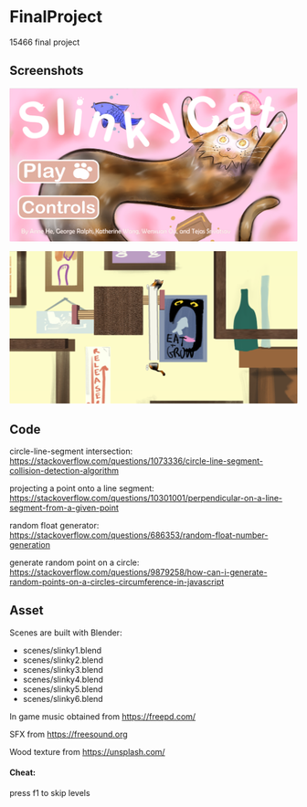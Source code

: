 # FinalProject
15466 final project

## Screenshots

![Main menu](main_menu.png)

![Gameplay](gameplay.png)

## Code
circle-line-segment intersection: https://stackoverflow.com/questions/1073336/circle-line-segment-collision-detection-algorithm

projecting a point onto a line segment: https://stackoverflow.com/questions/10301001/perpendicular-on-a-line-segment-from-a-given-point

random float generator: https://stackoverflow.com/questions/686353/random-float-number-generation

generate random point on a circle: https://stackoverflow.com/questions/9879258/how-can-i-generate-random-points-on-a-circles-circumference-in-javascript

## Asset
Scenes are built with Blender:
* scenes/slinky1.blend
* scenes/slinky2.blend
* scenes/slinky3.blend
* scenes/slinky4.blend
* scenes/slinky5.blend
* scenes/slinky6.blend

In game music obtained from https://freepd.com/

SFX from https://freesound.org

Wood texture from https://unsplash.com/

#### Cheat:

press f1 to skip levels

